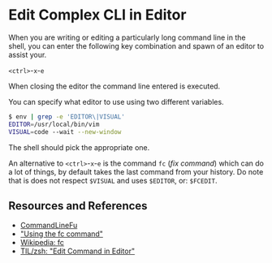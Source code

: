 # Edit Complex CLI in Editor

When you are writing or editing a particularly long command line in the shell, you can enter the following key combination and spawn of an editor to assist your.

`<ctrl>`-`x`-`e`

When closing the editor the command line entered is executed.

You can specify what editor to use using two different variables.

```bash
$ env | grep -e 'EDITOR\|VISUAL'
EDITOR=/usr/local/bin/vim
VISUAL=code --wait --new-window
```

The shell should pick the appropriate one.

An alternative to `<ctrl>`-`x`-`e` is the command `fc` (_fix command_) which can do a lot of things, by default takes the last command from your history. Do note that is does not respect `$VISUAL` and uses `$EDITOR`, or: `$FCEDIT`.

## Resources and References

- [CommandLineFu](https://www.commandlinefu.com/commands/view/1446/rapidly-invoke-an-editor-to-write-a-long-complex-or-tricky-command)
- ["Using the fc command"](https://www.mssl.ucl.ac.uk/swift/om/sw/help/unix/Unixhelp/shell_bash_hist5.2.html#:~:text=To%20edit%20a%20previous%20command,fc%20(fix%20command)%20command.&text=This%20will%20open%20the%20commands,(s)%20will%20be%20run.)
- [Wikipedia: fc](https://en.wikipedia.org/wiki/Fc_(Unix))
- [TIL/zsh: "Edit Command in Editor"](zsh/edit_command_in_editor.md)
